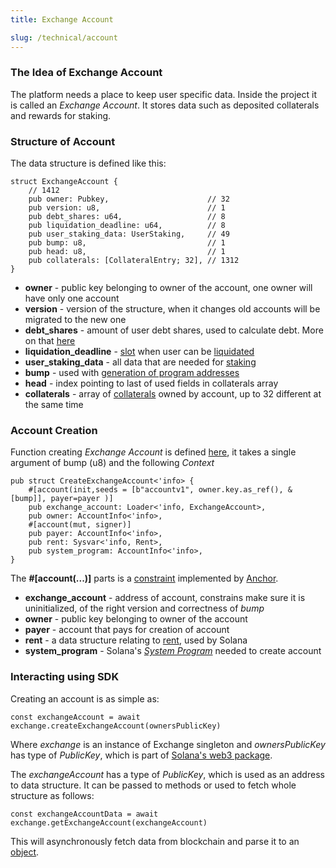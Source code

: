 ```yaml
---
title: Exchange Account 

slug: /technical/account
---
```


### The Idea of Exchange Account
The platform needs a place to keep user specific data. Inside the project it is called an _Exchange Account_. It stores data such as deposited collaterals and rewards for staking.


### Structure of Account

The data structure is defined like this:

    struct ExchangeAccount {
        // 1412
        pub owner: Pubkey,                      // 32
        pub version: u8,                        // 1
        pub debt_shares: u64,                   // 8
        pub liquidation_deadline: u64,          // 8
        pub user_staking_data: UserStaking,     // 49
        pub bump: u8,                           // 1
        pub head: u8,                           // 1
        pub collaterals: [CollateralEntry; 32], // 1312
    }

* **owner** - public key belonging to owner of the account, one owner will have only one account
* **version** - version of the structure, when it changes old accounts will be migrated to the new one
* **debt_shares** - amount of user debt shares, used to calculate debt. More on that [here](/docs/technical/synthetics#debt)
* **liquidation_deadline** - [slot](https://docs.solana.com/terminology#slot) when user can be [liquidated](/docs/technical/collateral#liquidation)
* **user_staking_data** - all data that are needed for [staking](/docs/technical/staking)
* **bump** - used with [generation of program addresses](https://docs.solana.com/developing/programming-model/calling-between-programs#hash-based-generated-program-addresses)
* **head** - index pointing to last of used fields in collaterals array
* **collaterals** - array of [collaterals](/docs/technical/collateral) owned by account, up to 32 different at the same time

### Account Creation

Function creating _Exchange Account_ is defined [here](https://github.com/Synthetify/synthetify-protocol/blob/ef5e4a65e3009e8a957d3382fc67d3b721115af8/programs/exchange/src/lib.rs#L24-L33), it takes a single argument of bump (u8) and the following _Context_

    pub struct CreateExchangeAccount<'info> {
        #[account(init,seeds = [b"accountv1", owner.key.as_ref(), &[bump]], payer=payer )]
        pub exchange_account: Loader<'info, ExchangeAccount>,
        pub owner: AccountInfo<'info>,
        #[account(mut, signer)]
        pub payer: AccountInfo<'info>,
        pub rent: Sysvar<'info, Rent>,
        pub system_program: AccountInfo<'info>,
    }

The __#[account(...)]__ parts is a [constraint](https://project-serum.github.io/anchor/tutorials/tutorial-2.html#defining-a-program) 
implemented by [Anchor](https://project-serum.github.io/anchor/getting-started/introduction.html).

* **exchange_account** - address of account, constrains make sure it is uninitialized, of the right version and correctness of _bump_
* **owner** - public key belonging to owner of the account
* **payer** - account that pays for creation of account
* **rent** - a data structure relating to [rent](https://docs.solana.com/developing/programming-model/accounts#rent), used by Solana
* **system_program** - Solana's [_System Program_](https://docs.solana.com/developing/runtime-facilities/programs#system-program) needed to create account


### Interacting using SDK

Creating an account is as simple as:

    const exchangeAccount = await exchange.createExchangeAccount(ownersPublicKey)

Where _exchange_ is an instance of Exchange singleton and _ownersPublicKey_ has type of _PublicKey_, which is part of 
[Solana's web3 package](https://solana-labs.github.io/solana-web3.js/).


The _exchangeAccount_ has a type of _PublicKey_, which is used as an address to data structure.
It can be passed to methods or used to fetch whole structure as follows: 

    const exchangeAccountData = await exchange.getExchangeAccount(exchangeAccount)

This will asynchronously fetch data from blockchain and parse it to an 
[object](https://github.com/Synthetify/synthetify-protocol/blob/8bd95bc1f4f31f8e774b2b02d1866abbe35404a5/sdk/src/exchange.ts#L1764-L1772).